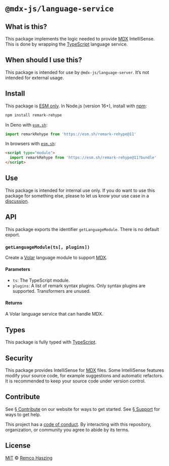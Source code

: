 # `@mdx-js/language-service`

## What is this?

This package implements the logic needed to provide [MDX][] IntelliSense.
This is done by wrapping the [TypeScript][] language service.

## When should I use this?

This package is intended for use by `@mdx-js/language-server`.
It’s not intended for external usage.

## Install

This package is [ESM only][esm].
In Node.js (version 16+), install with [npm][]:

```sh
npm install remark-rehype
```

In Deno with [`esm.sh`][esmsh]:

```js
import remarkRehype from 'https://esm.sh/remark-rehype@11'
```

In browsers with [`esm.sh`][esmsh]:

```html
<script type="module">
  import remarkRehype from 'https://esm.sh/remark-rehype@11?bundle'
</script>
```

## Use

This package is intended for internal use only.
If you do want to use this package for something else, please to let us know
your use case in a [discussion][].

## API

This package exports the identifier `getLanguageModule`.
There is no default export.

### `getLanguageModule(ts[, plugins])`

Create a [Volar][] language module to support [MDX][].

#### Parameters

*   `ts`: The TypeScript module.
*   `plugins`: A list of remark syntax plugins.
    Only syntax plugins are supported.
    Transformers are unused.

#### Returns

A Volar language service that can handle MDX.

## Types

This package is fully typed with [TypeScript][].

## Security

This package provides IntelliSense for [MDX][] files.
Some IntelliSense features modify your source code, for example suggestions and
automatic refactors.
It is recommended to keep your source code under version control.

## Contribute

See [§ Contribute][contribute] on our website for ways to get started.
See [§ Support][support] for ways to get help.

This project has a [code of conduct][].
By interacting with this repository, organization, or community you agree to
abide by its terms.

## License

[MIT][] © [Remco Haszing][author]

[author]: https://github.com/remcohaszing

[code of conduct]: https://github.com/mdx-js/.github/blob/main/code-of-conduct.md

[contribute]: https://mdxjs.com/community/contribute/

[discussion]: https://github.com/orgs/mdx-js/discussions

[esm]: https://gist.github.com/sindresorhus/a39789f98801d908bbc7ff3ecc99d99c

[esmsh]: https://esm.sh

[mdx]: https://mdxjs.com

[mit]: LICENSE

[npm]: https://docs.npmjs.com/cli/install

[support]: https://mdxjs.com/community/support/

[typescript]: https://typescriptlang.org

[volar]: https://volarjs.dev
